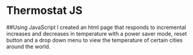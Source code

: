 # Thermostat JS

##Using JavaScript I created an html page that responds to incremental increases and decreases in temperature with a power saver mode, reset button and a drop down menu to view the temperature of certain cities around the world.
